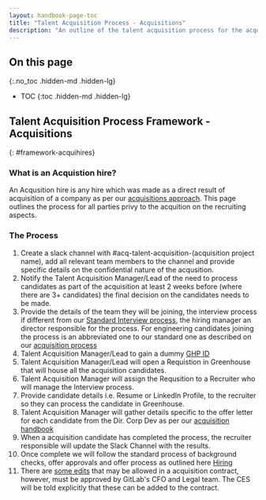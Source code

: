 ```yaml
---
layout: handbook-page-toc
title: "Talent Acquisition Process - Acquisitions"
description: "An outline of the talent acquisition process for the acquition hires."
---
```


## On this page
{:.no_toc .hidden-md .hidden-lg}

- TOC
{:toc .hidden-md .hidden-lg}

## Talent Acquisition Process Framework - Acquisitions
{: #framework-acquihires}

### What is an Acquistion hire?

An Acqusition hire is any hire which was made as a direct result of acquisition of a company as per our [acquisitions approach](/handbook/acquisitions/). This page outlines the process for all parties privy to the acquition on the recruiting aspects.

### The Process

1. Create a slack channel with #acq-talent-acquisition-(acquisition project name), add all relevant team members to the channel and provide specific details on the confidential nature of the acqusition.
1. Notify the Talent Acquisition Manager/Lead of the need to process candidates as part of the acquisition at least 2 weeks before (where there are 3+ candidates) the final decision on the candidates needs to be made.
1. Provide the details of the team they will be joining, the interview process if different from our [Standard Interview process](/handbook/hiring/interviewing/), the hiring manager an director responsible for the process. For engineering candidates joining the process is an abbreviated one to our standard one as described on our [acquisition process](/handbook/acquisitions/acquisition-process/#early-diligence)
1. Talent Acquisition Manager/Lead to gain a dummy [GHP ID](/handbook/finance/financial-planning-and-analysis/#headcount-and-the-talent-acquisition-single-source-of-truth)
1. Talent Acquisition Manager/Lead will open a Requistion in Greenhouse that will house all the acquisition candidates.
1. Talent Acquisition Manager will assign the Requsition to a Recruiter who will manage the Interview process.
1. Provide candidate details i.e. Resume or LinkedIn Profile, to the recruiter so they can process the candidate in Greenhouse.
1. Talent Acquisition Manager will gather details specific to the offer letter for each candidate from the Dir. Corp Dev as per our [acquisition handbook](/handbook/acquisitions/#what-we-offer)
1. When a acquisition candidate has completed the process, the recruiter responsible will update the Slack Channel with the results.
1. Once complete we will follow the standard process of background checks, offer approvals and offer process as outlined here [Hiring](/handbook/hiring/)
1. There are [some edits](https://docs.google.com/document/d/1UEcqbj-DUPtpWf-_WZfRoiSGgqE8bXwIoToEOUAHhmM/edit) that may be allowed in a acquisition contract, however, must be approved by GitLab's CFO and Legal team. The CES will be told explicitly that these can be added to the contract.
